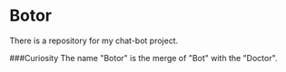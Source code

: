 # Botor
There is a repository for my chat-bot project.


###Curiosity
The name "Botor" is the merge of "Bot" with the "Doctor".

